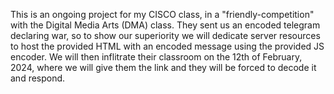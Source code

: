 This is an ongoing project for my CISCO class, in a "friendly-competition" with the Digital Media Arts (DMA) class. They sent us an encoded telegram declaring war, so to show our superiority we will dedicate
server resources to host the provided HTML with an encoded message using the provided JS encoder. We will then inflitrate their classroom on the 12th of February, 2024, where we will give them the link and
they will be forced to decode it and respond.
